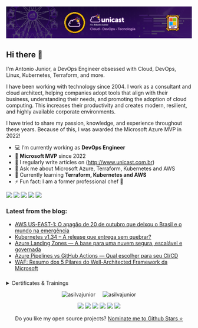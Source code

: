 <p align="center">
<img src="assets/images/banner.png">
</p>

## Hi there 👋

I'm Antonio Junior, a DevOps Engineer obsessed with Cloud, DevOps, Linux, Kubernetes, Terraform, and more.

I have been working with technology since 2004. I work as a consultant and cloud architect, helping companies adopt tools that align with their business, understanding their needs, and promoting the adoption of cloud computing. This increases their productivity and creates modern, resilient, and highly available corporate environments.

I have tried to share my passion, knowledge, and experience throughout these years. Because of this, I was awarded the Microsoft Azure MVP in 2022!


-   💻 I’m currently working as **DevOps Engineer**
-   🏅 **Microsoft MVP** since 2022
-   📝 I regularly write articles on (http://www.unicast.com.br)
-   💬 Ask me about Microsoft Azure, Terraform, Kubernetes and AWS
-   🌱 Currently learning **Terraform, Kubernetes and AWS**
-   ⚡ Fun fact: I am a former professional chef 🔪

<div> 
  <a href="https://www.linkedin.com/in/antoniocarlosjr" target="_blank"><img src="https://img.shields.io/badge/-LinkedIn-%230077B5?style=fflat&logo=linkedin&logoColor=white" target="_blank"></a>
  <a href="http://www.unicast.com.br/" target="_blank"><img src="https://img.shields.io/badge/-Website%2fBlog-blue?style=flat&logo=website&logoColor=white&link="_blank"></a> 
  <a href="https://discord.gg/S6zFKGA7hg" target="_blank"><img src="https://img.shields.io/badge/Discord-7289DA?style=flat&logo=discord&logoColor=white" target="_blank"></a> 
  <a href= "https://www.youtube.com/channel/UCYpdjQbbkBQpDWI1rapkVUA" target="_blank"><img src="https://img.shields.io/badge/YouTube-FF0000?style=flat&logo=youtube&logoColor=white" target="_blank"></a>
  <a href="https://www.instagram.com/unicastlab/" target="_blank"><img src="https://img.shields.io/badge/Instagram-E4405F?style=flat&logo=instagram&logoColor=white" target="_blank"></a>
</div>

### Latest from the blog:

<!-- Unicast:START -->
- [AWS US-EAST-1: O apagão de 20 de outubro que deixou o Brasil e o mundo na emergência](https://unicast.com.br/posts/aws-us-east1-o-apagao-que-deixou-o-brasil-e-o-mundo-na-emergencia/)
- [Kubernetes v1.34 – A release que entrega sem quebrar?](https://unicast.com.br/posts/kubernetes-134-a-release-que-entrega-sem-quebrar/)
- [Azure Landing Zones — A base para uma nuvem segura, escalável e governada](https://unicast.com.br/posts/azure-landing-zones-a-base-para-uma-nuvem-segura-escal%C3%A1vel-e-governada/)
- [Azure Pipelines vs GitHub Actions — Qual escolher para seu CI/CD](https://unicast.com.br/posts/azure-pipelines-vs-github-actions-qual-escolhe-para-seu-cicd-copy/)
- [WAF: Resumo dos 5 Pilares do Well-Architected Framework da Microsoft](https://unicast.com.br/posts/resumo-dos-5-pilares-do-well-architected-framework-da-microsoft/)
<!-- Unicast:END -->

###

<details>
  <summary> Certificates & Trainings</summary>

<!--START_SECTION:badges-->
<a href="https://www.credly.com/badges/cbcc3a7d-1768-470d-bbeb-7336bc17c848" title="AWS Certified Solutions Architect – Associate"><img src="https://images.credly.com/size/80x80/images/0e284c3f-5164-4b21-8660-0d84737941bc/image.png" alt="AWS Certified Solutions Architect – Associate" width="80" height="80"></a>
<a href="https://www.credly.com/badges/6abe4a3d-ac75-425c-9c4b-f3a22a3f0f1b" title="AWS Certified Cloud Practitioner"><img src="https://images.credly.com/size/80x80/images/00634f82-b07f-4bbd-a6bb-53de397fc3a6/image.png" alt="AWS Certified Cloud Practitioner" width="80" height="80"></a>
<a href="https://www.credly.com/badges/baa1d40b-1302-4363-92b0-f82506f112e2" title="CKAD: Certified Kubernetes Application Developer"><img src="https://images.credly.com/size/80x80/images/cc8adc83-1dc6-4d57-8e20-22171247e052/blob" alt="CKAD: Certified Kubernetes Application Developer" width="80" height="80"></a>
<a href="https://www.credly.com/badges/69134fdf-e47d-43e1-bc1e-d28cb067e9e2" title="CKA: Certified Kubernetes Administrator"><img src="https://images.credly.com/size/80x80/images/8b8ed108-e77d-4396-ac59-2504583b9d54/cka_from_cncfsite__281_29.png" alt="CKA: Certified Kubernetes Administrator" width="80" height="80"></a>
<a href="https://www.credly.com/badges/f8f6ae92-33b9-456c-8293-38bef226ed39" title="KCSA: Kubernetes and Cloud Native Security Associate"><img src="https://images.credly.com/size/80x80/images/67dd8a95-8876-4051-9cb9-3d97c204f85a/image.png" alt="KCSA: Kubernetes and Cloud Native Security Associate" width="80" height="80"></a>
<a href="https://www.credly.com/badges/71b9bc65-7c23-4de6-95ab-c09a267c8c6c" title="KCNA: Kubernetes and Cloud Native Associate"><img src="https://images.credly.com/size/80x80/images/f28f1d88-428a-47f6-95b5-7da1dd6c1000/KCNA_badge.png" alt="KCNA: Kubernetes and Cloud Native Associate" width="80" height="80"></a>
<a href="https://www.credly.com/badges/9489519a-82ad-462d-80cb-2817fadea1e5" title="HashiCorp Certified: Terraform Associate (003)"><img src="https://images.credly.com/size/80x80/images/0dc62494-dc94-469a-83af-e35309f27356/blob" alt="HashiCorp Certified: Terraform Associate (003)" width="80" height="80"></a>
<a href="https://www.credly.com/badges/17ea91fb-5cc7-4632-be32-5d53173fd57d" title="HashiCorp Certified: Terraform Associate (002)"><img src="https://images.credly.com/size/80x80/images/cd038261-9d1c-4792-bc62-3a3b5bda175c/blob" alt="HashiCorp Certified: Terraform Associate (002)" width="80" height="80"></a>
<a href="https://www.credly.com/badges/88eb08c1-3172-4c9f-8092-707846555280" title="Linux Essentials Certificate"><img src="https://images.credly.com/size/80x80/images/009defc4-25a0-4d6f-8b2d-7fac9c7362f1/blob" alt="Linux Essentials Certificate" width="80" height="80"></a>
<a href="https://www.credly.com/badges/f583ee7f-c596-4f19-ab07-20666e2180ea" title="2025 Microsoft Most Valuable Professional (MVP)"><img src="https://images.credly.com/size/80x80/images/00e5354b-b9fc-4bef-8732-59b419a7c16b/blob" alt="2025 Microsoft Most Valuable Professional (MVP)" width="80" height="80"></a>
<a href="https://www.credly.com/badges/e0296383-db10-4a4c-8fcc-c6481a5340ac" title="2024 Microsoft Most Valuable Professional (MVP)"><img src="https://images.credly.com/size/80x80/images/9e9359a4-fe7e-4e02-8eb0-6c2b7947345a/image.png" alt="2024 Microsoft Most Valuable Professional (MVP)" width="80" height="80"></a>
<a href="https://www.credly.com/badges/743e2a8e-690c-4276-8a71-86984ef441b0" title="2023 Microsoft Most Valuable Professional (MVP)"><img src="https://images.credly.com/size/80x80/images/5c687ffb-7ab6-4fd5-bf8c-14f0178acd21/image.png" alt="2023 Microsoft Most Valuable Professional (MVP)" width="80" height="80"></a>
<a href="https://www.credly.com/badges/c1f8b14b-0ad8-4016-bfe5-815daa01663f" title="Microsoft Certified Trainer 2023-2024"><img src="https://images.credly.com/size/80x80/images/fd6bb2af-2f05-4d9b-a23e-39f8e309a82d/image.png" alt="Microsoft Certified Trainer 2023-2024" width="80" height="80"></a>
<a href="https://www.credly.com/badges/7e20dbe9-7efe-478f-a144-7ea7223f7551" title="Microsoft Certified Trainer 2022-2023"><img src="https://images.credly.com/size/80x80/images/bb4156e4-c2e1-4399-b03c-af6feb7a6cc4/image.png" alt="Microsoft Certified Trainer 2022-2023" width="80" height="80"></a>
<a href="https://www.credly.com/badges/c25a1fcb-fcaf-4e96-a830-d48e522b1c6b" title="Microsoft Certified Trainer 2021-2022"><img src="https://images.credly.com/size/80x80/images/a6ea4416-4f34-4a85-bc24-eb3fe32fd241/MCT-Microsoft_Certified_Trainer-600x600.png" alt="Microsoft Certified Trainer 2021-2022" width="80" height="80"></a>
<a href="https://www.credly.com/badges/b1d94119-57db-4c18-b803-3fde2c126d80" title="MCE: Microsoft Certified Educator"><img src="https://images.credly.com/size/80x80/images/54f7ea40-48bc-4217-b398-b81bae6de175/MCE.png" alt="MCE: Microsoft Certified Educator" width="80" height="80"></a>
<a href="https://www.credly.com/badges/f8fde9ee-611a-468f-ad3e-6d14eb96df11" title="MTA: Networking Fundamentals - Certified 2019"><img src="https://images.credly.com/size/80x80/images/0c79e2b7-b5b7-4fcb-a3c0-1a5cc9b93f18/MTA-Networking-Fundamentals-2019.png" alt="MTA: Networking Fundamentals - Certified 2019" width="80" height="80"></a>
<a href="https://www.credly.com/badges/9bdcea22-28cc-439a-818b-39158d747eef" title="Microsoft Certified: Azure Data Fundamentals"><img src="https://images.credly.com/size/80x80/images/70eb1e3f-d4de-4377-a062-b20fb29594ea/azure-data-fundamentals-600x600.png" alt="Microsoft Certified: Azure Data Fundamentals" width="80" height="80"></a>
<a href="https://www.credly.com/badges/c20046cd-5fa1-446c-ae7e-8b54ce8e9b04" title="Microsoft Certified: Security, Compliance, and Identity Fundamentals"><img src="https://images.credly.com/size/80x80/images/fc1352af-87fa-4947-ba54-398a0e63322e/security-compliance-and-identity-fundamentals-600x600.png" alt="Microsoft Certified: Security, Compliance, and Identity Fundamentals" width="80" height="80"></a>
<a href="https://www.credly.com/badges/08ffe26e-3ae3-40fa-8624-6cbe6e3aa828" title="Microsoft Certified: Azure Virtual Desktop Specialty"><img src="https://images.credly.com/size/80x80/images/ea009208-e2d6-432e-bbf6-d34d28b0835f/azure-virtual-desktop-specialty-600x600.png" alt="Microsoft Certified: Azure Virtual Desktop Specialty" width="80" height="80"></a>
<a href="https://www.credly.com/badges/e513a374-2ca1-47da-861e-932e6ceb3e69" title="Microsoft Certified: Azure Security Engineer Associate"><img src="https://images.credly.com/size/80x80/images/1ad16b6f-2c71-4a2e-ae74-ec69c4766039/azure-security-engineer-associate600x600.png" alt="Microsoft Certified: Azure Security Engineer Associate" width="80" height="80"></a>
<a href="https://www.credly.com/badges/a42a4f07-7ec6-45b1-bac8-e1d8e3c6bec9" title="Microsoft Certified: DevOps Engineer Expert"><img src="https://images.credly.com/size/80x80/images/c3ab66f8-5d59-4afa-a6c2-0ba30a1989ca/CERT-Expert-DevOps-Engineer-600x600.png" alt="Microsoft Certified: DevOps Engineer Expert" width="80" height="80"></a>
<a href="https://www.credly.com/badges/f9984e7a-aae5-473e-b1fc-dda674778437" title="AZ-400: Designing and Implementing Microsoft DevOps Solutions"><img src="https://images.credly.com/size/80x80/images/107e2eb6-f394-40eb-83d2-d8c9b7d34555/exam-az400-600x600.png" alt="AZ-400: Designing and Implementing Microsoft DevOps Solutions" width="80" height="80"></a>
<a href="https://www.credly.com/badges/fc1ee3d8-1da3-4637-ad75-ceaa6cf49e20" title="Microsoft Certified: Azure Support Engineer for Connectivity Specialty"><img src="https://images.credly.com/size/80x80/images/963586bb-5903-400b-9b0a-33ebcf7f4313/image.png" alt="Microsoft Certified: Azure Support Engineer for Connectivity Specialty" width="80" height="80"></a>
<a href="https://www.credly.com/badges/78aeccca-b405-4395-a24e-38e7ada3a7d2" title="Microsoft Certified: Azure Network Engineer Associate"><img src="https://images.credly.com/size/80x80/images/c3a2e51d-7984-48cc-a4cb-88d4e8487037/azure-network-engineer-associate-600x600.png" alt="Microsoft Certified: Azure Network Engineer Associate" width="80" height="80"></a>
<a href="https://www.credly.com/badges/e37a5456-d33a-4e98-a254-5d378d60bd79" title="Microsoft Certified: Azure Solutions Architect Expert"><img src="https://images.credly.com/size/80x80/images/987adb7e-49be-4e24-b67e-55986bd3fe66/azure-solutions-architect-expert-600x600.png" alt="Microsoft Certified: Azure Solutions Architect Expert" width="80" height="80"></a>
<a href="https://www.credly.com/badges/2b535715-812c-4c79-acea-cec5873f9551" title="AZ-304: Microsoft Azure Architect Design"><img src="https://images.credly.com/size/80x80/images/bfdff01e-a9dd-41fc-9301-8a90585c19bb/EXAM-Expert-AZ-304-600x600.png" alt="AZ-304: Microsoft Azure Architect Design" width="80" height="80"></a>
<a href="https://www.credly.com/badges/668f0958-a9b6-459c-9f91-518e84064a25" title="AZ-303: Microsoft Azure Architect Technologies"><img src="https://images.credly.com/size/80x80/images/285339cc-675a-4b1a-bdd9-283868af2fc8/EXAM-Expert-AZ-303-600x600.png" alt="AZ-303: Microsoft Azure Architect Technologies" width="80" height="80"></a>
<a href="https://www.credly.com/badges/4766ec7f-0144-4ea6-a7da-029a250d8b43" title="Microsoft Certified: Azure Administrator Associate"><img src="https://images.credly.com/size/80x80/images/336eebfc-0ac3-4553-9a67-b402f491f185/azure-administrator-associate-600x600.png" alt="Microsoft Certified: Azure Administrator Associate" width="80" height="80"></a>
<a href="https://www.credly.com/badges/25353b6e-a7aa-498a-994d-f69047bb9824" title="Microsoft Certified: Azure Fundamentals"><img src="https://images.credly.com/size/80x80/images/be8fcaeb-c769-4858-b567-ffaaa73ce8cf/image.png" alt="Microsoft Certified: Azure Fundamentals" width="80" height="80"></a>
<a href="https://www.credly.com/badges/c8892691-66bd-4b42-b0b8-56f7e5a2af17" title="ITIL 4 ® Foundation"><img src="https://images.credly.com/size/80x80/images/8b943c4b-c186-4e9f-84aa-004322b76eed/image.png" alt="ITIL 4 ® Foundation" width="80" height="80"></a>
<a href="https://www.credly.com/badges/0a42bb2d-7a89-46e3-b150-e701c2aea01e" title="JNCIA x 5"><img src="https://images.credly.com/size/80x80/images/1971e2f3-b53d-4c15-af70-79ed979c4c93/M_01_asso_5A.png" alt="JNCIA x 5" width="80" height="80"></a>
<a href="https://www.credly.com/badges/05bce861-d98c-4271-a773-848c661f7d88" title="JNCIA x 3"><img src="https://images.credly.com/size/80x80/images/d9f1f414-d4a5-4ef9-96f8-26e3ada93583/M_01_asso_3A.png" alt="JNCIA x 3" width="80" height="80"></a>
<a href="https://www.credly.com/badges/90ccd76d-41bc-453a-93ae-49bc8b56835e" title="Juniper Networks Certified Associate, Security (JNCIA-SEC)"><img src="https://images.credly.com/size/80x80/images/c61cfe43-7e75-4636-818d-88b47e9a2b4c/L_01_asso_JNCIA-SEC.png" alt="Juniper Networks Certified Associate, Security (JNCIA-SEC)" width="80" height="80"></a>
<a href="https://www.credly.com/badges/ee5ac392-97b7-42d9-b2c3-f007208c2626" title="Juniper Networks Certified Associate, Automation and DevOps (JNCIA-DevOps)"><img src="https://images.credly.com/size/80x80/images/ad30282b-5a30-4202-a05c-9c6f4f751595/L_01_asso_JNCIA-DevOps.png" alt="Juniper Networks Certified Associate, Automation and DevOps (JNCIA-DevOps)" width="80" height="80"></a>
<a href="https://www.credly.com/badges/74eee0e9-b078-45ef-8fdd-8e3ccd112c3d" title="Juniper Networks Certified Associate, Cloud (JNCIA-Cloud)"><img src="https://images.credly.com/size/80x80/images/746fd41e-5653-4624-b7f8-eaa4b8645e78/L_01_asso_JNCIA-Cloud.png" alt="Juniper Networks Certified Associate, Cloud (JNCIA-Cloud)" width="80" height="80"></a>
<a href="https://www.credly.com/badges/89c3eb1c-1aba-48d8-8dfa-74c23906d158" title="Juniper Networks Certified Associate, Design (JNCIA-Design)"><img src="https://images.credly.com/size/80x80/images/fc3921b5-3f3e-4869-b55b-ddb94249c0bb/image.png" alt="Juniper Networks Certified Associate, Design (JNCIA-Design)" width="80" height="80"></a>
<a href="https://www.credly.com/badges/62399ff7-8234-4a8f-a699-333517f6ede6" title="Juniper Networks Certified Associate, Junos (JNCIA-Junos)"><img src="https://images.credly.com/size/80x80/images/115e08d1-6b0c-40b2-aa15-5906022f4db0/L_01_asso_JNCIA-Junos.png" alt="Juniper Networks Certified Associate, Junos (JNCIA-Junos)" width="80" height="80"></a>
<!--END_SECTION:badges-->

</details>

<p align="center">
  <img src="https://github-readme-stats.vercel.app/api?username=asilvajunior&show_icons=true&theme=dracula&include_all_commits=true&count_private=true" alt="asilvajunior" width="400"/>
  &nbsp;&nbsp;&nbsp;
  <img src="https://github-readme-stats.vercel.app/api/top-langs?username=asilvajunior&show_icons=true&theme=dracula&locale=en&layout=compact" alt="asilvajunior" width="300"/>
</p>

<p align="center">
 <a href="AZURE"><img src="https://custom-icon-badges.demolab.com/badge/Microsoft%20Azure-0089D6?logo=msazure&logoColor=white"></a>
 <a href="AWS"><img src="https://custom-icon-badges.demolab.com/badge/AWS-%23FF9900.svg?logo=aws&logoColor=white"></a>
 <a href="LINUX"><img src="https://img.shields.io/badge/-Linux-FCC624?style=flat&logo=linux&logoColor=000000"></a>
 <a href="DEBIAN"><img src="https://img.shields.io/badge/Debian-D70A53?style=flat&logo=debian&logoColor=000000"></a>
 <a href="KUBERNETES"><img src="https://img.shields.io/badge/kubernetes-%23326ce5.svg?style=flat&logo=kubernetes&logoColor=3C93FF"></a>
 <a href="TERRAFORM"><img src="https://img.shields.io/badge/terraform-%235835CC.svg?style=flat&logo=terraform&logoColor=white"></a>
</p>

 <p align='center'>
  Do you like my open source projects? <a href='https://stars.github.com/nominate/'>Nominate me to Github Stars ⭐</a>
</p>


